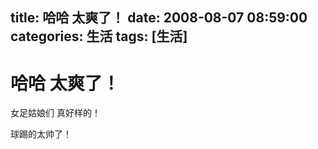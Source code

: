 title: 哈哈 太爽了！
date: 2008-08-07 08:59:00
categories:  生活
tags: [生活]
---

# 哈哈 太爽了！
女足姑娘们 真好样的！

球踢的太帅了！